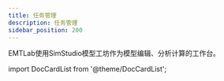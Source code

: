 ```yaml
---
title: 任务管理
description: 任务管理
sidebar_position: 200
---
```


EMTLab使用SimStudio模型工坊作为模型编辑、分析计算的工作台。

import DocCardList from '@theme/DocCardList';

<DocCardList />